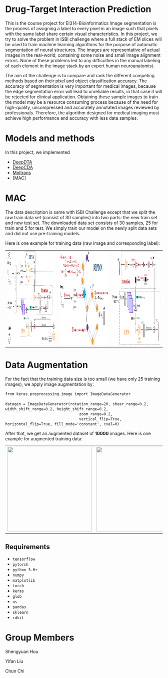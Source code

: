 # Drug-Target Interaction Prediction
This is the course project for EI314-Bioinformatics
Image segmentation is the process of assigning a label to every pixel 
in an image such that pixels with the same label share certain visual characteristics. 
In this project, we try to solve the problem in ISBI challenge where a full stack of EM slices will be used to train 
machine learning algorithms for the purpose of automatic segmentation of neural structures.
The images are representative of actual images in the real-world, containing some noise and small image alignment errors. 
None of these problems led to any difficulties in the manual labeling of each element in the image stack by an expert 
human neuroanatomist. 

The aim of the challenge is to compare and rank the different competing methods based on their
pixel and object classification accuracy. The accuracy of segmentation is very important for medical images, because 
the edge segmentation error 
will lead to unreliable results, in that case it will be rejected for clinical application.
Obtaining these sample images to train the model may be a resource consuming process because of the need for high-quality, 
uncompressed and accurately annotated images reviewed by professionals.
Therefore, the algorithm designed for medical imaging must achieve high performance and accuracy with less data samples.

# Models and methods

In this project, we implemented
- [DeepDTA](https://arxiv.org/pdf/1505.04597.pdf)
- [DeepCDA](https://arxiv.org/pdf/1807.10165.pdf)
- [Moltrans](https://arxiv.org/pdf/1903.02740.pdf)
- [MAC]

# MAC
The data description is same with ISBI Challenge except that we split the raw train data set (consist of 30 samples) into two parts: the new train set and new
test set. The downloaded data set consists of 30 samples, 25 for train and 5 for test. We simply train our model on the newly split data sets and did not use pre-training models. 

Here is one example for training data (raw image and corresponding label):

<table>
  <tr>
    <td><img src="img/MAC.png" width=300 height=300></td>
    <td><img src="img/MPNN.png" width=300 height=300></td>
    <td><img src="img/CNN-attention.png" width=300 height=300></td>
  </tr>
</table>
 

 
# Data Augmentation

For the fact that the training data size is too small (we have only 25 training images),
we apply image augmentation by:

```
from keras.preprocessing.image import ImageDataGenerator

datagen = ImageDataGenerator(rotation_range=20, shear_range=0.2, width_shift_range=0.2, height_shift_range=0.2,
                                 zoom_range=0.2,
                                 vertical_flip=True, horizontal_flip=True, fill_mode='constant', cval=0)
```
After that, we get an augmented dataset of **10000** images. Here is one example for augmented training data:
<table>
  <tr>
    <td><img src="/dataset/aug/0_24.png" width=270 height=270></td>
    <td><img src="/dataset/aug_lb/0_24.png" width=270 height=270></td>
  </tr>
 </table>


## Requirements

- `tensorflow`
- `pytorch`
- `python 3.6+`
- `numpy`
- `matplotlib`
- `torch`
- `keras`
- `glob`
- `os`
- `pandas`
- `sklearn`
- `rdkit`


# Group Members

Shengyuan Hou

Yifan Liu

Chun Chi
